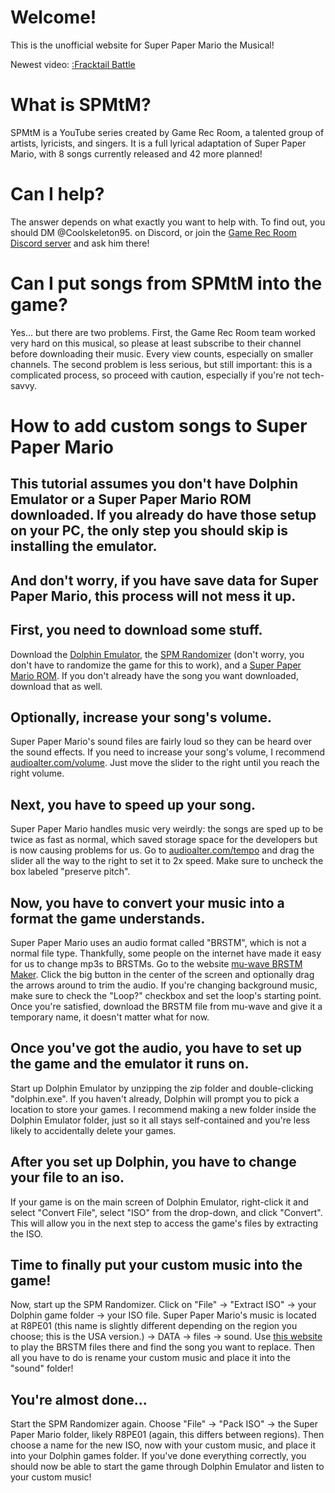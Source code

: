 <script src="https://cdn.jsdelivr.net/gh/ncase/nutshell/nutshell.js"></script>
<script>
Nutshell.setOptions({
    startOnLoad: true,
    lang: 'en',
    dontEmbedHeadings: true,
});
</script>

# Welcome!
This is the unofficial website for Super Paper Mario the Musical!

Newest video:
[:Fracktail Battle](https://www.youtube.com/watch?v=BaaAlXHtDZg)

# What is SPMtM?
SPMtM is a YouTube series created by Game Rec Room, a talented group of artists, lyricists, and singers. It is a full lyrical adaptation of Super Paper Mario, with 8 songs currently released and 42 more planned!

# Can I help?
The answer depends on what exactly you want to help with. To find out, you should DM @Coolskeleton95. on Discord, or join the [Game Rec Room Discord server](https://discord.com/invite/G3sxEaBPJR) and ask him there!

# Can I put songs from SPMtM into the game?
Yes... but there are two problems.
First, the Game Rec Room team worked very hard on this musical, so please at least subscribe to their channel before downloading their music. Every view counts, especially on smaller channels.
The second problem is less serious, but still important: this is a complicated process, so proceed with caution, especially if you're not tech-savvy. 

# How to add custom songs to Super Paper Mario

## This tutorial assumes you don't have Dolphin Emulator or a Super Paper Mario ROM downloaded. If you already do have those setup on your PC, the only step you should skip is installing the emulator. 

## And don't worry, if you have save data for Super Paper Mario, this process will not mess it up.

## First, you need to download some stuff. 
Download the [Dolphin Emulator](https://dolphin-emu.org/download/), the [SPM Randomizer](https://github.com/skawo/Super-Paper-Mario-Level-Editor-Randomizer/release) (don't worry, you don't have to randomize the game for this to work), and a [Super Paper Mario ROM](https://myrient.erista.me/files/Redump/Nintendo%20-%20Wii%20-%20NKit%20RVZ%20[zstd-19-128k]/Super%20Paper%20Mario%20%28USA%29%20%28Rev%202%29.zip). If you don't already have the song you want downloaded, download that as well. 

## Optionally, increase your song's volume.
Super Paper Mario's sound files are fairly loud so they can be heard over the sound effects. If you need to increase your song's volume, I recommend [audioalter.com/volume](https://audioalter.com/volume). Just move the slider to the right until you reach the right volume.

## Next, you have to speed up your song.
Super Paper Mario handles music very weirdly: the songs are sped up to be twice as fast as normal, which saved storage space for the developers but is now causing problems for us. Go to [audioalter.com/tempo](https://audioalter.com/tempo) and drag the slider all the way to the right to set it to 2x speed. Make sure to uncheck the box labeled "preserve pitch". 

## Now, you have to convert your music into a format the game understands. 
Super Paper Mario uses an audio format called "BRSTM", which is not a normal file type. Thankfully, some people on the internet have made it easy for us to change mp3s to BRSTMs.
Go to the website [mu-wave BRSTM Maker](https://kazuki-4ys.github.io/web_apps/mu-wave/). Click the big button in the center of the screen and optionally drag the arrows around to trim the audio. If you're changing background music, make sure to check the "Loop?" checkbox and set the loop's starting point. Once you're satisfied, download the BRSTM file from mu-wave and give it a temporary name, it doesn't matter what for now.

## Once you've got the audio, you have to set up the game and the emulator it runs on.
Start up Dolphin Emulator by unzipping the zip folder and double-clicking "dolphin.exe". If you haven't already, Dolphin will prompt you to pick a location to store your games. I recommend making a new folder inside the Dolphin Emulator folder, just so it all stays self-contained and you're less likely to accidentally delete your games. 

## After you set up Dolphin, you have to change your file to an iso.
If your game is on the main screen of Dolphin Emulator, right-click it and select "Convert File", select "ISO" from the drop-down, and click "Convert". This will allow you in the next step to access the game's files by extracting the ISO.

## Time to finally put your custom music into the game!
Now, start up the SPM Randomizer. Click on "File" → "Extract ISO" → your Dolphin game folder → your ISO file. Super Paper Mario's music is located at R8PE01 (this name is slightly different depending on the region you choose; this is the USA version.) → DATA → files → sound. Use [this website](https://kenrick95.github.io/nikku/) to play the BRSTM files there and find the song you want to replace. Then all you have to do is rename your custom music and place it into the "sound" folder! 

## You're almost done...
Start the SPM Randomizer again. Choose "File" → "Pack ISO" → the Super Paper Mario folder, likely R8PE01 (again, this differs between regions). Then choose a name for the new ISO, now with your custom music, and place it into your Dolphin games folder. If you've done everything correctly, you should now be able to start the game through Dolphin Emulator and listen to your custom music!
